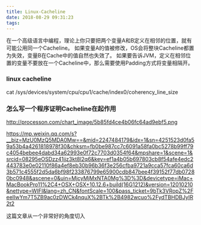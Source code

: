 ```yaml
---
title: Linux-Cacheline
date: 2018-08-29 09:31:23
tags:
---
```


在一个高级语言中编程，理论上你只要把两个变量A和B定义在相邻的位置，就有可能公用同一个Cacheline。
如果变量A的值被修改，OS会将整块Cacheline都置为失效，变量B在Cache中的值自然也失效了。
如果要告诉JVM，定义在相邻位置的变量不要放在一个Cacheline中，那么需要使用Padding方式将变量相隔开。


### linux cacheline
cat /sys/devices/system/cpu/cpu1/cache/index0/coherency_line_size 


### 怎么写一个程序证明Cacheline在起作用
http://processon.com/chart_image/5b85fd4ce4b06fc64ad9ebf5.png

https://mp.weixin.qq.com/s?__biz=MzU0MzQ5MDA0Mw==&mid=2247484179&idx=1&sn=4251523d0fa59a53b4a4261818978f30&chksm=fb0be987cc7c6091a58fa0bc5278b99ff79c4054bebee4dabd34a62993e0f72c7703d0354f64&mpshare=1&scene=1&srcid=08295eOSDzz41jjz3kt8l2q6&key=ef1a4b05b697803cb8f54afe4edc2443783e0e02110f86a4ef8eb30b96b36f3e256cfba9721a9cca57fca60ca6d3b571c4555f2d5da6bf98f233876799e65900cdb847bee4f39152f77db07280bc0948&ascene=0&uin=MjcyMjMxNTA0Mg%3D%3D&devicetype=iMac+MacBookPro11%2C4+OSX+OSX+10.12.6+build(16G1212)&version=12010210&nettype=WIFI&lang=zh_CN&fontScale=100&pass_ticket=9bTk3VRopZ%2FeeIIwYm7T5ZB9ac0zDWCk4nquX%2BTk%2B4982wcuo%2FydTBHDBJyIR2t2

这篇文章从一个非常好的角度切入

